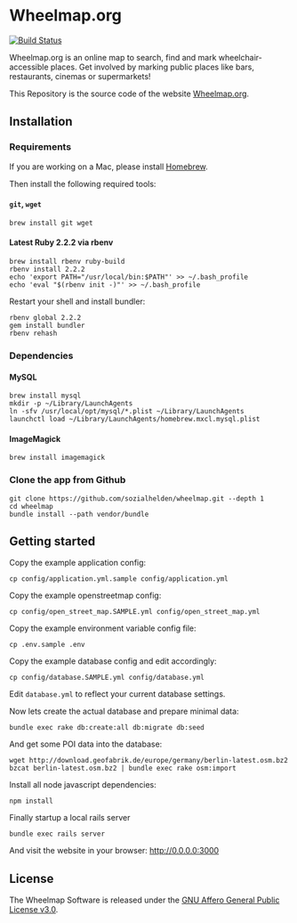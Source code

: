 # Wheelmap.org

[![Build Status](https://travis-ci.org/sozialhelden/wheelmap.svg?branch=master)](https://travis-ci.org/sozialhelden/wheelmap)

Wheelmap.org is an online map to search, find and mark wheelchair-accessible places. Get involved by marking public places like bars, restaurants, cinemas or supermarkets!

This Repository is the source code of the website [Wheelmap.org](http://wheelmap.org/).

## Installation

### Requirements

If you are working on a Mac, please install [Homebrew](http://brew.sh/).

Then install the following required tools:

#### `git`, `wget`

    brew install git wget

#### Latest Ruby 2.2.2 via rbenv

    brew install rbenv ruby-build
    rbenv install 2.2.2
    echo 'export PATH="/usr/local/bin:$PATH"' >> ~/.bash_profile
    echo 'eval "$(rbenv init -)"' >> ~/.bash_profile

Restart your shell and install bundler:

    rbenv global 2.2.2
    gem install bundler
    rbenv rehash

### Dependencies

#### MySQL

    brew install mysql
    mkdir -p ~/Library/LaunchAgents
    ln -sfv /usr/local/opt/mysql/*.plist ~/Library/LaunchAgents
    launchctl load ~/Library/LaunchAgents/homebrew.mxcl.mysql.plist

#### ImageMagick

    brew install imagemagick

### Clone the app from Github

    git clone https://github.com/sozialhelden/wheelmap.git --depth 1
    cd wheelmap
    bundle install --path vendor/bundle

## Getting started

Copy the example application config:

    cp config/application.yml.sample config/application.yml

Copy the example openstreetmap config:

    cp config/open_street_map.SAMPLE.yml config/open_street_map.yml

Copy the example environment variable config file:

    cp .env.sample .env

Copy the example database config and edit accordingly:

    cp config/database.SAMPLE.yml config/database.yml

Edit `database.yml` to reflect your current database settings.

Now lets create the actual database and prepare minimal data:

    bundle exec rake db:create:all db:migrate db:seed

And get some POI data into the database:

    wget http://download.geofabrik.de/europe/germany/berlin-latest.osm.bz2
    bzcat berlin-latest.osm.bz2 | bundle exec rake osm:import

Install all node javascript dependencies:

    npm install

Finally startup a local rails server

    bundle exec rails server

And visit the website in your browser: http://0.0.0.0:3000

## License

The Wheelmap Software is released under the [GNU Affero General Public License v3.0](/LICENSE).
